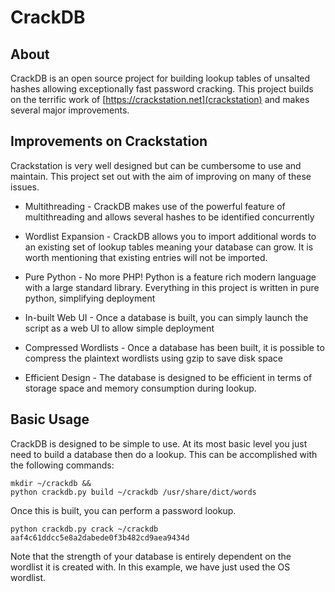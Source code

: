 # CrackDB

## About
CrackDB is an open source project for building lookup tables of unsalted hashes allowing exceptionally fast password cracking. This project builds on the terrific work of [https://crackstation.net](crackstation) and makes several major improvements.

## Improvements on Crackstation
Crackstation is very well designed but can be cumbersome to use and maintain. This project set out with the aim of improving on many of these issues.

* Multithreading - CrackDB makes use of the powerful feature of multithreading and allows several hashes to be identified concurrently

+ Wordlist Expansion - CrackDB allows you to import additional words to an existing set of lookup tables meaning your database can grow. It is worth mentioning that existing entries will not be imported.

+ Pure Python - No more PHP! Python is a feature rich modern language with a large standard library. Everything in this project is written in pure python, simplifying deployment

+ In-built Web UI - Once a database is built, you can simply launch the script as a web UI to allow simple deployment

+ Compressed Wordlists - Once a database has been built, it is possible to compress the plaintext wordlists using gzip to save disk space

+ Efficient Design - The database is designed to be efficient in terms of storage space and memory consumption during lookup.

## Basic Usage
CrackDB is designed to be simple to use. At its most basic level you just need to build a database then do a lookup. This can be accomplished with the following commands:

```
mkdir ~/crackdb &&
python crackdb.py build ~/crackdb /usr/share/dict/words
```

Once this is built, you can perform a password lookup.

```
python crackdb.py crack ~/crackdb aaf4c61ddcc5e8a2dabede0f3b482cd9aea9434d
```

Note that the strength of your database is entirely dependent on the wordlist it is created with. In this example, we have just used the OS wordlist.
